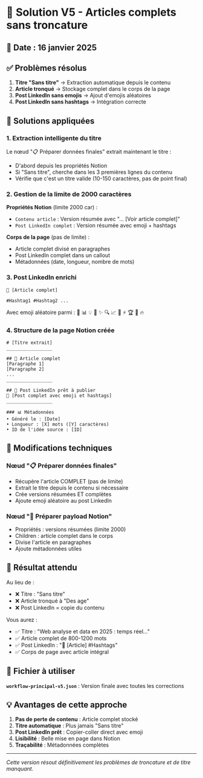 # 🚀 Solution V5 - Articles complets sans troncature

## 📅 Date : 16 janvier 2025

## ✅ Problèmes résolus

1. **Titre "Sans titre"** → Extraction automatique depuis le contenu
2. **Article tronqué** → Stockage complet dans le corps de la page
3. **Post LinkedIn sans emojis** → Ajout d'emojis aléatoires
4. **Post LinkedIn sans hashtags** → Intégration correcte

## 🎯 Solutions appliquées

### 1. **Extraction intelligente du titre**

Le nœud "📋 Préparer données finales" extrait maintenant le titre :
- D'abord depuis les propriétés Notion
- Si "Sans titre", cherche dans les 3 premières lignes du contenu
- Vérifie que c'est un titre valide (10-150 caractères, pas de point final)

### 2. **Gestion de la limite de 2000 caractères**

**Propriétés Notion** (limite 2000 car) :
- `Contenu article` : Version résumée avec "... [Voir article complet]"
- `Post LinkedIn complet` : Version résumée avec emoji + hashtags

**Corps de la page** (pas de limite) :
- Article complet divisé en paragraphes
- Post LinkedIn complet dans un callout
- Métadonnées (date, longueur, nombre de mots)

### 3. **Post LinkedIn enrichi**

```
🚀 [Article complet]

#Hashtag1 #Hashtag2 ...
```

Avec emoji aléatoire parmi : 🚀 📊 💡 🎯 ✨ 🔍 📈 🌟 ⚡ 🏆 💪 🔥

### 4. **Structure de la page Notion créée**

```
# [Titre extrait]
_________________

## 📄 Article complet
[Paragraphe 1]
[Paragraphe 2]
...
_________________

## 🚀 Post LinkedIn prêt à publier
📱 [Post complet avec emoji et hashtags]
_________________

### 📊 Métadonnées
• Généré le : [Date]
• Longueur : [X] mots ([Y] caractères)
• ID de l'idée source : [ID]
```

## 📝 Modifications techniques

### Nœud "📋 Préparer données finales"
- Récupère l'article COMPLET (pas de limite)
- Extrait le titre depuis le contenu si nécessaire
- Crée versions résumées ET complètes
- Ajoute emoji aléatoire au post LinkedIn

### Nœud "🔧 Préparer payload Notion"
- Propriétés : versions résumées (limite 2000)
- Children : article complet dans le corps
- Divise l'article en paragraphes
- Ajoute métadonnées utiles

## 🚀 Résultat attendu

Au lieu de :
- ❌ Titre : "Sans titre"
- ❌ Article tronqué à "Des age"
- ❌ Post LinkedIn = copie du contenu

Vous aurez :
- ✅ Titre : "Web analyse et data en 2025 : temps réel..."
- ✅ Article complet de 800-1200 mots
- ✅ Post LinkedIn : "🚀 [Article] #Hashtags"
- ✅ Corps de page avec article intégral

## 📁 Fichier à utiliser

**`workflow-principal-v5.json`** : Version finale avec toutes les corrections

## 💡 Avantages de cette approche

1. **Pas de perte de contenu** : Article complet stocké
2. **Titre automatique** : Plus jamais "Sans titre"
3. **Post LinkedIn prêt** : Copier-coller direct avec emoji
4. **Lisibilité** : Belle mise en page dans Notion
5. **Traçabilité** : Métadonnées complètes

---

*Cette version résout définitivement les problèmes de troncature et de titre manquant.*
